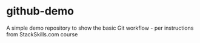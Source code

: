 # github-demo
A simple demo repository to show the basic Git workflow - per instructions from StackSkills.com course
